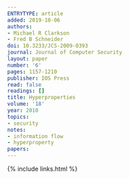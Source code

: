 ```yaml
---
ENTRYTYPE: article
added: 2019-10-06
authors:
- Michael R Clarkson
- Fred B Schneider
doi: 10.3233/JCS-2009-0393
journal: Journal of Computer Security
layout: paper
number: '6'
pages: 1157-1210
publisher: IOS Press
read: false
readings: []
title: Hyperproperties
volume: '18'
year: 2010
topics:
- security
notes:
- information flow
- hyperproperty
papers:
---
```


{% include links.html %}
